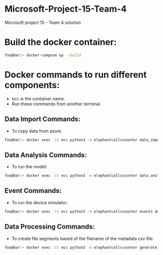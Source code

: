 # Microsoft-Project-15-Team-4
Microsoft project 15 - Team 4 solution

# Build the docker container:
```bash
foo@bar:~ docker-compose up --build
```

# Docker commands to run different components:
- ecc is the container name. 
- Run these commands from another terminal.
  
## Data Import Commands:
- To copy data from azure. 
```bash
foo@bar:~ docker exec -it ecc python3 -m elephantcallscounter data_import copy_data_to_azure {source_file} {target_loc}
```

## Data Analysis Commands:
- To run the model:
```bash
foo@bar:~ docker exec -it ecc python3 -m elephantcallscounter data_analysis train_cnn data/spectrogram_bb
```

## Event Commands:
- To run the device simulator:
```bash
foo@bar:~ docker exec -it ecc python3 -m elephantcallscounter events device_simulator
```

## Data Processing Commands:
- To create file segments based of the filename of the metadata csv file:
```bash
foo@bar:~ docker exec -it ecc python3 -m elephantcallscounter generate_file_segments data/metadata/nn_ele_hb_00-24hr_TrainingSet_v2.txt
```